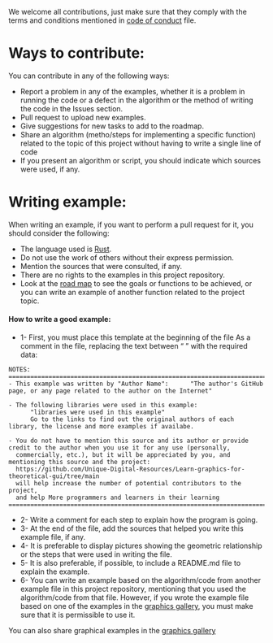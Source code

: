 We welcome all contributions, just make sure that they comply with the terms and conditions mentioned in [ code of conduct](https://github.com/Unique-Digital-Resources/Learn-graphics-for-theoretical-gui/blob/main/CODE_OF_CONDUCT.md) file.

# Ways to contribute:
You can contribute in any of the following ways:
- Report a problem in any of the examples, whether it is a problem in running the code or a defect in the algorithm or the method of writing the code in the Issues section.
- Pull request to upload new examples.
- Give suggestions for new tasks to add to the roadmap.
- Share an algorithm (metho/steps for implementing a specific function) related to the topic of this project without having to write a single line of code
- If you present an algorithm or script, you should indicate which sources were used, if any.

# Writing example:
When writing an example, if you want to perform a pull request for it, you should consider the following:
- The language used is [Rust](https://www.rust-lang.org/).
- Do not use the work of others without their express permission.
- Mention the sources that were consulted, if any.
- There are no rights to the examples in this project repository.
- Look at the [road map](https://github.com/Unique-Digital-Resources/Learn-graphics-for-theoretical-gui#roadmap) to see the goals or functions to be achieved, or you can write an example of another function related to the project topic.
#### How to write a good example:
- 1- First, you must place this template at the beginning of the file As a comment in the file, replacing the text between “ ” with the required data:
 ```
 NOTES:
==============================================================================
- This example was written by "Author Name":      "The author's GitHub page, or any page related to the author on the Internet"

- The following libraries were used in this example:
       "libraries were used in this example"
       Go to the links to find out the original authors of each library, the license and more examples if availabe.

- You do not have to mention this source and its author or provide credit to the author when you use it for any use (personally,
   commercially, etc.), but it will be appreciated by you, and mentioning this source and the project:
   https://github.com/Unique-Digital-Resources/Learn-graphics-for-theoretical-gui/tree/main
   will help increase the number of potential contributors to the project, 
   and help More programmers and learners in their learning
==============================================================================
```
- 2- Write a comment for each step to explain how the program is going.
- 3- At the end of the file, add the sources that helped you write this example file, if any.
- 4- It is preferable to display pictures showing the geometric relationship or the steps that were used in writing the file.
- 5- It is also preferable, if possible, to include a README.md file to explain the example.
- 6- You can write an example based on the algorithm/code from another example file in this project repository, mentioning that you used the algorithm/code from that file. However, if you wrote the example file based on one of the examples in the [graphics gallery](https://github.com/Unique-Digital-Resources/Learn-graphics-for-theoretical-gui/issues/1), you must make sure that it is permissible to use it.

You can also share graphical examples in the [graphics gallery](https://github.com/Unique-Digital-Resources/Learn-graphics-for-theoretical-gui/issues/1)
